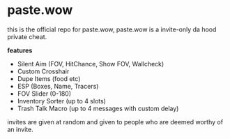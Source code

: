 # paste.wow

this is the official repo for paste.wow, paste.wow is a invite-only da hood private cheat.

**features**

- Silent Aim (FOV, HitChance, Show FOV, Wallcheck)
- Custom Crosshair
- Dupe Items (food etc)
- ESP (Boxes, Name, Tracers)
- FOV Slider (0-180)
- Inventory Sorter (up to 4 slots)
- Trash Talk Macro (up to 4 messages with custom delay)

invites are given at random and given to people who are deemed worthy of an invite.
